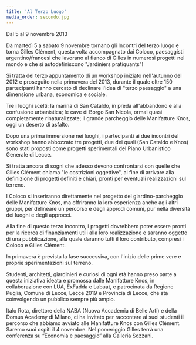 ```yaml
---
title: 'Al Terzo Luogo'
media_order: secondo.jpg
---
```

Dal 5 al 9 novembre 2013


Da martedì 5 a sabato 9 novembre tornano gli Incontri del terzo luogo e torna Gilles Clément, questa volta accompagnato dai Coloco, paesaggisti argentino/francesi che lavorano al fianco di Gilles in numerosi progetti nel mondo e che si autodefiniscono "Jardiniers pratiquants"!

 

Si tratta del terzo appuntamento di un workshop iniziato nell'autunno del 2012 e proseguito nella primavera del 2013, durante il quale oltre 150 partecipanti hanno cercato di declinare l'idea di "terzo paesaggio" a una dimensione urbana, economica e sociale.

Tre i luoghi scelti: la marina di San Cataldo, in preda all'abbandono e alla confusione urbanistica; le cave di Borgo San Nicola, ormai quasi completamente rinaturalizzate; il grande parcheggio delle Manifatture Knos, oggi un deserto di asfalto.

Dopo una prima immersione nei luoghi, i partecipanti ai due incontri del workshop hanno abbozzato tre progetti, due dei quali (San Cataldo e Knos) sono stati proposti come progetti sperimentali del Piano Urbanistico Generale di Lecce.

Si tratta ancora di sogni che adesso devono confrontarsi con quelle che Gilles Clément chiama "le costrizioni oggettive", al fine di arrivare alla definizione di progetti definiti e chiari, pronti per eventuali realizzazioni sul terreno.

 

I Coloco si inseriranno direttamente nel progetto del giardino-parcheggio delle Manifatture Knos, ma offriranno la loro esperienza anche agli altri gruppi, per delineare un percorso e degli approdi comuni, pur nella diversità dei luoghi e degli approcci.

Alla fine di questo terzo incontro, i progetti dovrebbero poter essere pronti per la ricerca di finanziamenti utili alla loro realizzazione e saranno oggetto di una pubblicazione, alla quale daranno tutti il loro contributo, compresi i Coloco e Gilles Clément.

In primavera è prevista la fase successiva, con l'inizio delle prime vere e proprie sperimentazioni sul terreno.

 

Studenti, architetti, giardinieri e curiosi di ogni età hanno preso parte a questa iniziativa ideata e promossa dalle Manifatture Knos, in collaborazione con LUA, ExFadda e Labuat, e patrocinata da Regione Puglia, Comune di Lecce, Lecce 2019 e Provincia di Lecce, che sta coinvolgendo un pubblico sempre più ampio.

Italo Rota, direttore della NABA (Nuova Accademia di Belle Arti) e della Domus Academy di Milano, ci ha invitato per raccontare ai suoi studenti il percorso che abbiamo avviato alle Manifatture Knos con Gilles Clément. Saremo suoi ospiti il 4 novembre. Nel pomeriggio Gilles terrà una conferenza su “Economia e paesaggio” alla Galleria Sozzani.
